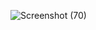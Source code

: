 ![Screenshot (70)](https://github.com/user-attachments/assets/950769ba-74b0-4c97-848c-ebba51e7c749)
